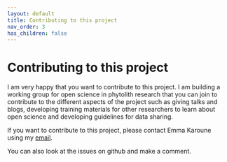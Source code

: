 ```yaml
---
layout: default
title: Contributing to this project
nav_order: 3
has_children: false
---
```

# Contributing to this project
I am very happy that you want to contribute to this project. I am building a working group for open science in phytolith research that you can join to contribute to the different aspects of the project such as giving talks and blogs, developing training materials for other researchers to learn about open science and developing guidelines for data sharing.

If you want to contribute to this project, please contact Emma Karoune using my [email](ekaroune@googlemail.com). 

You can also look at the issues on github and make a comment.
